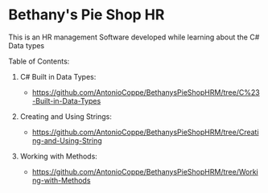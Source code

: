 # Bethany's Pie Shop HR  

This is an HR management Software developed while learning about the C# Data types

Table of Contents:

1. C# Built in Data Types:  

    - <https://github.com/AntonioCoppe/BethanysPieShopHRM/tree/C%23-Built-in-Data-Types>

2. Creating and Using Strings:

    - <https://github.com/AntonioCoppe/BethanysPieShopHRM/tree/Creating-and-Using-String>

3. Working with Methods:

    - <https://github.com/AntonioCoppe/BethanysPieShopHRM/tree/Working-with-Methods>  
